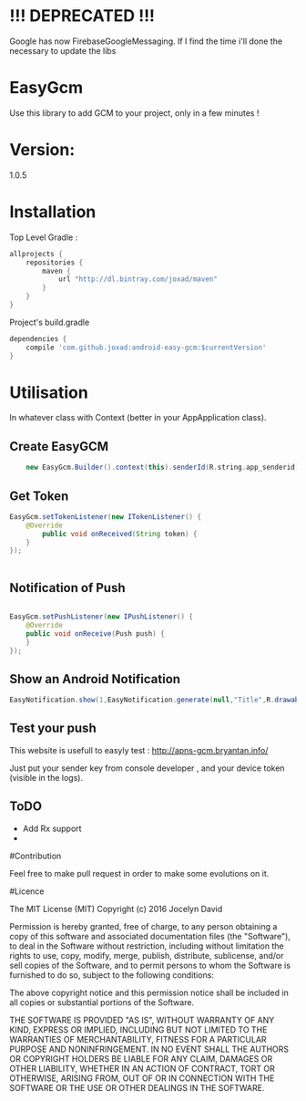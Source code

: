 # !!! DEPRECATED !!!

Google has now FirebaseGoogleMessaging. If I find the time i'll done the necessary to update the libs

# EasyGcm
Use this library to add GCM to your project, only in a few minutes !

# Version:
1.0.5


# Installation

Top Level Gradle :
```groovy
allprojects {
    repositories {
        maven {
            url "http://dl.bintray.com/joxad/maven"
        }
    }
}
```

Project's build.gradle

```groovy
dependencies {
    compile 'com.github.joxad:android-easy-gcm:$currentVersion'
}
```

# Utilisation

In whatever class with Context (better in your AppApplication class). 

## Create EasyGCM
 
```groovy
    new EasyGcm.Builder().context(this).senderId(R.string.app_senderid).enableLog(true).build();
```


## Get Token
 
  
```java
EasyGcm.setTokenListener(new ITokenListener() {
    @Override
        public void onReceived(String token) {
    }
});
           
```

## Notification of Push
```java

EasyGcm.setPushListener(new IPushListener() {
    @Override
    public void onReceive(Push push) {
    }
});

```

## Show an Android Notification 

```java
EasyNotification.show(1,EasyNotification.generate(null,"Title",R.drawable.common_ic_googleplayservices,"Message","SummaryText",true));
```

## Test your push

This website is usefull to easyly test : http://apns-gcm.bryantan.info/

Just put your sender key from console developer , and your device token (visible in the logs).

## ToDO

- Add Rx support
- 

#Contribution 

Feel free to make pull request in order to make some evolutions on it.


#Licence

The MIT License (MIT)
Copyright (c) 2016 Jocelyn David

Permission is hereby granted, free of charge, to any person obtaining a copy of this software and associated documentation files (the "Software"), to deal in the Software without restriction, including without limitation the rights to use, copy, modify, merge, publish, distribute, sublicense, and/or sell copies of the Software, and to permit persons to whom the Software is furnished to do so, subject to the following conditions:

The above copyright notice and this permission notice shall be included in all copies or substantial portions of the Software.

THE SOFTWARE IS PROVIDED "AS IS", WITHOUT WARRANTY OF ANY KIND, EXPRESS OR IMPLIED, INCLUDING BUT NOT LIMITED TO THE WARRANTIES OF MERCHANTABILITY, FITNESS FOR A PARTICULAR PURPOSE AND NONINFRINGEMENT. IN NO EVENT SHALL THE AUTHORS OR COPYRIGHT HOLDERS BE LIABLE FOR ANY CLAIM, DAMAGES OR OTHER LIABILITY, WHETHER IN AN ACTION OF CONTRACT, TORT OR OTHERWISE, ARISING FROM, OUT OF OR IN CONNECTION WITH THE SOFTWARE OR THE USE OR OTHER DEALINGS IN THE SOFTWARE.
